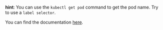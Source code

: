 **hint**: You can use the `kubectl get pod` command to get the pod name.
Try to use a `label selector`.

You can find the documentation [here](https://kubernetes.io/docs/concepts/overview/working-with-objects/labels/#list-and-watch-filtering).
